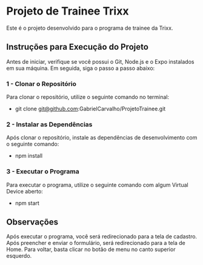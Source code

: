 # Projeto de Trainee Trixx

Este é o projeto desenvolvido para o programa de trainee da Trixx.

## Instruções para Execução do Projeto

Antes de iniciar, verifique se você possui o Git, Node.js e o Expo instalados em sua máquina. Em seguida, siga o passo a passo abaixo:

### 1 - Clonar o Repositório

Para clonar o repositório, utilize o seguinte comando no terminal:

- git clone git@github.com:GabrielCarvalho/ProjetoTrainee.git


### 2 - Instalar as Dependências

Após clonar o repositório, instale as dependências de desenvolvimento com o seguinte comando:

- npm install


### 3 - Executar o Programa

Para executar o programa, utilize o seguinte comando com algum Virtual Device aberto:

- npm start


## Observações

Após executar o programa, você será redirecionado para a tela de cadastro. Após preencher e enviar o formulário, será redirecionado para a tela de Home. Para voltar, basta clicar no botão de menu no canto superior esquerdo.


